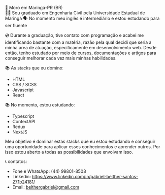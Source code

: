 🏡 Moro em Maringá-PR (BR) </br>
👨‍🎓 Sou graduado em Engenharia Civil pela Universidade Estadual de Maringá
🗣️ No momento meu inglês é intermediário e estou estudando para ser fluente

💿 Durante a graduação, tive contato com programação e acabei me identificando bastante com a matéria, razão pela qual decidi que seria a minha área de atuação, especificamente em desenvolvimento web. Desde então, tenho estudado por meio de cursos, documentações e artigos para conseguir melhorar cada vez mais minhas habilidades. 

📚 As stacks que eu domino:
- HTML
- CSS / SCSS
- Javascript
- React

📚 No momento, estou estudando:
- Typescript
- ContextAPI
- Redux
- NextJS

Meu objetivo é dominar estas stacks que eu estou estudando e conseguir uma oportunidade para aplicar esses conhecimentos e aprender outros. Por isso estou aberto a todas as possibilidades que envolvam isso.

📞 contatos:
- Fone e WhatsApp: (44) 99801-8508
- Linkedin: https://www.linkedin.com/in/gabriel-belther-santos-271b24181/
- Email: belthergabriel@gmail.com
